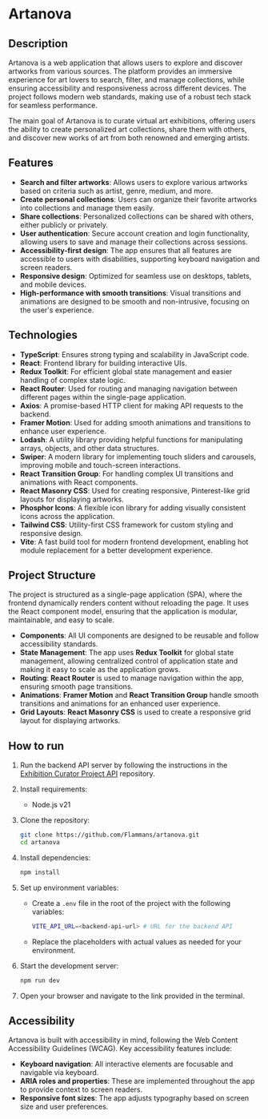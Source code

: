 # Artanova

## Description

Artanova is a web application that allows users to explore and discover artworks from various sources. The platform provides an immersive experience for art lovers to search, filter, and manage collections, while
ensuring accessibility and responsiveness across different devices. The project follows modern web standards, making use of a robust tech stack for seamless performance.

The main goal of Artanova is to curate virtual art exhibitions, offering users the ability to create personalized art collections, share them with others, and discover new works of art from both renowned and emerging
artists.

## Features

- **Search and filter artworks**: Allows users to explore various artworks based on criteria such as artist, genre, medium, and more.
- **Create personal collections**: Users can organize their favorite artworks into collections and manage them easily.
- **Share collections**: Personalized collections can be shared with others, either publicly or privately.
- **User authentication**: Secure account creation and login functionality, allowing users to save and manage their collections across sessions.
- **Accessibility-first design**: The app ensures that all features are accessible to users with disabilities, supporting keyboard navigation and screen readers.
- **Responsive design**: Optimized for seamless use on desktops, tablets, and mobile devices.
- **High-performance with smooth transitions**: Visual transitions and animations are designed to be smooth and non-intrusive, focusing on the user's experience.

## Technologies

- **TypeScript**: Ensures strong typing and scalability in JavaScript code.
- **React**: Frontend library for building interactive UIs.
- **Redux Toolkit**: For efficient global state management and easier handling of complex state logic.
- **React Router**: Used for routing and managing navigation between different pages within the single-page application.
- **Axios**: A promise-based HTTP client for making API requests to the backend.
- **Framer Motion**: Used for adding smooth animations and transitions to enhance user experience.
- **Lodash**: A utility library providing helpful functions for manipulating arrays, objects, and other data structures.
- **Swiper**: A modern library for implementing touch sliders and carousels, improving mobile and touch-screen interactions.
- **React Transition Group**: For handling complex UI transitions and animations with React components.
- **React Masonry CSS**: Used for creating responsive, Pinterest-like grid layouts for displaying artworks.
- **Phosphor Icons**: A flexible icon library for adding visually consistent icons across the application.
- **Tailwind CSS**: Utility-first CSS framework for custom styling and responsive design.
- **Vite**: A fast build tool for modern frontend development, enabling hot module replacement for a better development experience.

## Project Structure

The project is structured as a single-page application (SPA), where the frontend dynamically renders content without reloading the page. It uses the React component model, ensuring that the application is modular,
maintainable, and easy to scale.

- **Components**: All UI components are designed to be reusable and follow accessibility standards.
- **State Management**: The app uses **Redux Toolkit** for global state management, allowing centralized control of application state and making it easy to scale as the application grows.
- **Routing**: **React Router** is used to manage navigation within the app, ensuring smooth page transitions.
- **Animations**: **Framer Motion** and **React Transition Group** handle smooth transitions and animations for an enhanced user experience.
- **Grid Layouts**: **React Masonry CSS** is used to create a responsive grid layout for displaying artworks.

## How to run

1. Run the backend API server by following the instructions in the [Exhibition Curator Project API](https://github.com/Flammans/artanova-api) repository.

2. Install requirements:
    - Node.js v21

3. Clone the repository:
    ```sh
    git clone https://github.com/Flammans/artanova.git
    cd artanova
    ```

4. Install dependencies:
    ```sh
    npm install
    ```

5. Set up environment variables:
    - Create a `.env` file in the root of the project with the following variables:
      ```sh
      VITE_API_URL=<backend-api-url> # URL for the backend API
      ```
    - Replace the placeholders with actual values as needed for your environment.

6. Start the development server:
    ```sh
    npm run dev
    ```

7. Open your browser and navigate to the link provided in the terminal.

## Accessibility

Artanova is built with accessibility in mind, following the Web Content Accessibility Guidelines (WCAG). Key accessibility features include:

- **Keyboard navigation**: All interactive elements are focusable and navigable via keyboard.
- **ARIA roles and properties**: These are implemented throughout the app to provide context to screen readers.
- **Responsive font sizes**: The app adjusts typography based on screen size and user preferences.

